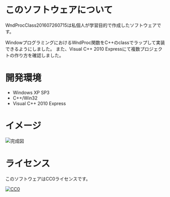 ﻿# このソフトウェアについて #

WndProcClass201607260715は私個人が学習目的で作成したソフトウェアです。

WindowプログラミングにおけるWndProc関数をC++のclassでラップして実装できるようにしました。
また、Visual C++ 2010 Expressにて複数プロジェクトの作り方を確認しました。

# 開発環境 #

* Windows XP SP3
* C++/Win32
* Visual C++ 2010 Express

# イメージ #

![完成図](https://cdn-ak.f.st-hatena.com/images/fotolife/y/ytyaru/20160726/20160726085125.png)

# ライセンス #

このソフトウェアはCC0ライセンスです。

[![CC0](http://i.creativecommons.org/p/zero/1.0/88x31.png "CC0")](http://creativecommons.org/publicdomain/zero/1.0/deed.ja)
